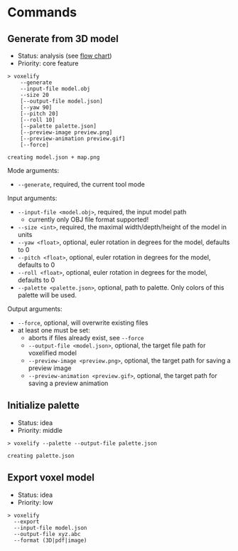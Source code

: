 # Commands

## Generate from 3D model

* Status: analysis (see [flow chart](uml/generate-flow.puml.png))
* Priority: core feature

```
> voxelify
    --generate
    --input-file model.obj
    --size 20
    [--output-file model.json]
    [--yaw 90]
    [--pitch 20]
    [--roll 10]
    [--palette palette.json]
    [--preview-image preview.png]
    [--preview-animation preview.gif]
    [--force]

creating model.json + map.png
```

Mode arguments:
* `--generate`, required, the current tool mode

Input arguments:
* `--input-file <model.obj>`, required, the input model path
  * currently only OBJ file format supported!
* `--size <int>`, required, the maximal width/depth/height of the model in units
* `--yaw <float>`, optional, euler rotation in degrees for the model, defaults to 0
* `--pitch <float>`, optional, euler rotation in degrees for the model, defaults to 0
* `--roll <float>`, optional, euler rotation in degrees for the model, defaults to 0
* `--palette <palette.json>`, optional, path to palette. Only colors of this palette will be used.

Output arguments:
* `--force`, optional, will overwrite existing files
* at least one must be set:
  * aborts if files already exist, see `--force`
  * `--output-file <model.json>`, optional, the target file path for voxelified model
  * `--preview-image <preview.png>`, optional, the target path for saving a preview image
  * `--preview-animation <preview.gif>`, optional, the target path for saving a preview animation

## Initialize palette

* Status: idea
* Priority: middle

```
> voxelify --palette --output-file palette.json

creating palette.json
```

## Export voxel model

* Status: idea
* Priority: low

```
> voxelify
  --export
  --input-file model.json
  --output-file xyz.abc
  --format (3D|pdf|image)
```
